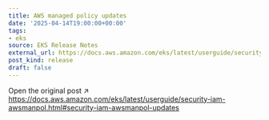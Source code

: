 ```yaml
---
title: AWS managed policy updates
date: '2025-04-14T19:00:00+00:00'
tags:
- eks
source: EKS Release Notes
external_url: https://docs.aws.amazon.com/eks/latest/userguide/security-iam-awsmanpol.html#security-iam-awsmanpol-updates
post_kind: release
draft: false
---
```

Open the original post ↗ https://docs.aws.amazon.com/eks/latest/userguide/security-iam-awsmanpol.html#security-iam-awsmanpol-updates
